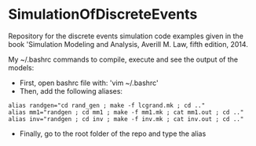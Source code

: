 # SimulationOfDiscreteEvents
Repository for the discrete events simulation code examples given in the book 'Simulation Modeling and Analysis, Averill M. Law, fifth edition, 2014.

My ~/.bashrc commands to compile, execute and see the output of the models:

- First, open bashrc file with: 'vim ~/.bashrc'
- Then, add the following aliases:

```
alias randgen="cd rand_gen ; make -f lcgrand.mk ; cd .."
alias mm1="randgen ; cd mm1 ; make -f mm1.mk ; cat mm1.out ; cd .."
alias inv="randgen ; cd inv ; make -f inv.mk ; cat inv.out ; cd .."
```

- Finally, go to the root folder of the repo and type the alias
